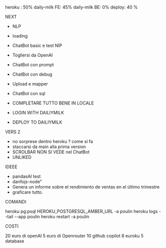 heroku : 50%
daily-milk FE: 45%
daily-milk BE: 0%
deploy: 40 %

NEXT

- NLP
- loading
- ChatBot basic e test NlP
- Togliersi da OpenAI
- ChatBot con prompt
- ChatBot con debug
- Upload e mapper
- ChatBot con sql

- COMPLETARE TUTTO BENE IN LOCALE
- LOGIN WITH DAILIYMILK
- DEPLOY TO DAILIYMILK

VERS 2

- no sorprese dentro heroku ? come si fa
- staccarsi da main alla prima version
- SCROLBAR NON SI VEDE nel ChatBot
- UNLIKED

IDEEE

- pandasAI test
- danfojs-node"
- Genera un informe sobre el rendimiento de ventas en el último trimestre
- graficare tutto.

COMANDI

heroku pg:psql HEROKU_POSTGRESQL_AMBER_URL -a poulin
heroku logs --tail --app poulin
heroku restart -a poulin

COSTI

20 euro di openAI
5 euro di Openrouter
10 github copilot
8 euroku
5 database
